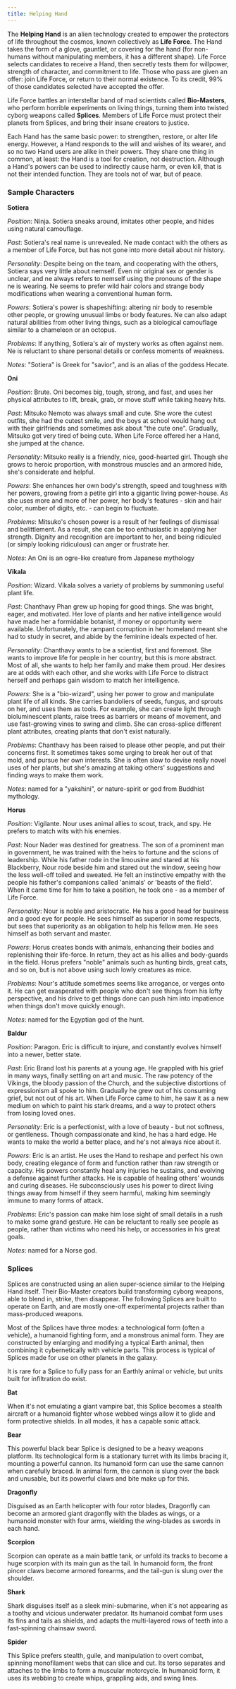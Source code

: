 ```yaml
---
title: Helping Hand
---
```


The **Helping Hand** is an alien technology created to empower the protectors
of life throughout the cosmos, known collectively as **Life Force**.
The Hand takes the form of a glove, gauntlet, or covering for the
hand (for non-humans without manipulating members, it has a different shape).
Life Force selects candidates to receive a Hand,
then secretly tests them for willpower, strength of character,
and commitment to life.
Those who pass are given an offer:
join Life Force, or return to their normal existence.
To its credit, 99% of those candidates selected have accepted the offer.

Life Force battles an interstellar band of mad scientists
called **Bio-Masters**, who perform horrible experiments on living things,
turning them into twisted cyborg weapons called **Splices**.
Members of Life Force must protect their planets from Splices,
and bring their insane creators to justice.

Each Hand has the same basic power:
to strengthen, restore, or alter life energy.
However, a Hand responds to the will and wishes of its wearer,
and so no two Hand users are alike in their powers.
They share one thing in common, at least:
the Hand is a tool for creation, not destruction.
Although a Hand's powers can be used to indirectly cause harm, or even kill,
that is not their intended function. They are tools not of war,
but of peace.

### Sample Characters

**Sotiera**

_Position_: Ninja. Sotiera sneaks around, imitates other people, and hides using natural camouflage.

_Past_: Sotiera's real name is unrevealed. Ne made contact with the others as a member of Life Force, but has not gone into more detail about nir history.

_Personality_: Despite being on the team, and cooperating with the others, Sotiera says very little about nemself. Even nir original sex or gender is unclear, and ne always refers to nemself using the pronouns of the shape ne is wearing. Ne seems to prefer wild hair colors and strange body modifications when wearing a conventional human form.

_Powers_: Sotiera's power is shapeshifting: altering nir body to resemble other people, or growing unusual limbs or body features. Ne can also adapt natural abilities from other living things, such as a biological camouflage similar to a chameleon or an octopus.

_Problems_: If anything, Sotiera's air of mystery works as often against nem. Ne is reluctant to share personal details or confess moments of weakness.

_Notes_: "Sotiera" is Greek for "savior", and is an alias of the goddess Hecate.

**Oni**

_Position_: Brute. Oni becomes big, tough, strong, and fast, and uses her physical attributes to lift, break, grab, or move stuff while taking heavy hits.

_Past_: Mitsuko Nemoto was always small and cute. She wore the cutest outfits, she had the cutest smile, and the boys at school would hang out with their girlfriends and sometimes ask about "the cute one". Gradually, Mitsuko got very tired of being cute. When Life Force offered her a Hand, she jumped at the chance.

_Personality_: Mitsuko really is a friendly, nice, good-hearted girl. Though she grows to heroic proportion, with monstrous muscles and an armored hide, she's considerate and helpful.

_Powers_: She enhances her own body's strength, speed and toughness with her powers, growing from a petite girl into a gigantic living power-house. As she uses more and more of her power, her body's features - skin and hair color, number of digits, etc. - can begin to fluctuate.

_Problems_: Mitsuko's chosen power is a result of her feelings of dismissal and belittlement. As a result, she can be too enthusiastic in applying her strength. Dignity and recognition are important to her, and being ridiculed (or simply looking ridiculous) can anger or frustrate her.

_Notes_: An Oni is an ogre-like creature from Japanese mythology

**Vikala**

_Position_: Wizard. Vikala solves a variety of problems by summoning useful plant life.

_Past_: Chanthavy Phan grew up hoping for good things. She was bright, eager, and motivated. Her love of plants and her native intelligence would have made her a formidable botanist, if money or opportunity were available. Unfortunately, the rampant corruption in her homeland meant she had to study in secret, and abide by the feminine ideals expected of her.

_Personality_: Chanthavy wants to be a scientist, first and foremost. She wants to improve life for people in her country, but this is more abstract. Most of all, she wants to help her family and make them proud. Her desires are at odds with each other, and she works with Life Force to distract herself and perhaps gain wisdom to match her intelligence.

_Powers_: She is a "bio-wizard", using her power to grow and manipulate plant life of all kinds. She carries bandoliers of seeds, fungus, and sprouts on her, and uses them as tools. For example, she can create light through bioluminescent plants, raise trees as barriers or means of movement, and use fast-growing vines to swing and climb. She can cross-splice different plant attributes, creating plants that don't exist naturally.

_Problems_: Chanthavy has been raised to please other people, and put their concerns first. It sometimes takes some urging to break her out of that mold, and pursue her own interests. She is often slow to devise really novel uses of her plants, but she's amazing at taking others' suggestions and finding ways to make them work.

_Notes_: named for a "yakshini", or nature-spirit or god from Buddhist mythology.

**Horus**

_Position_: Vigilante. Nour uses animal allies to scout, track, and spy. He prefers to match wits with his enemies.

_Past_: Nour Nader was destined for greatness. The son of a prominent man in government, he was trained with the heirs to fortune and the scions of leadership. While his father rode in the limousine and stared at his Blackberry, Nour rode beside him and stared out the window, seeing how the less well-off toiled and sweated. He felt an instinctive empathy with the people his father's companions called 'animals' or 'beasts of the field'. When it came time for him to take a position, he took one - as a member of Life Force.

_Personality_: Nour is noble and aristocratic. He has a good head for business and a good eye for people. He sees himself as superior in some respects, but sees that superiority as an obligation to help his fellow men. He sees himself as both servant and master.

_Powers_: Horus creates bonds with animals, enhancing their bodies and replenishing their life-force. In return, they act as his allies and body-guards in the field. Horus prefers "noble" animals such as hunting birds, great cats, and so on, but is not above using such lowly creatures as mice.

_Problems_: Nour's attitude sometimes seems like arrogance, or verges onto it. He can get exasperated with people who don't see things from his lofty perspective, and his drive to get things done can push him into impatience when things don't move quickly enough.

_Notes_: named for the Egyptian god of the hunt.

**Baldur**

_Position_: Paragon. Eric is difficult to injure, and constantly evolves himself into a newer, better state.

_Past_: Eric Brand lost his parents at a young age. He grappled with his grief in many ways, finally settling on art and music. The raw potency of the Vikings, the bloody passion of the Church, and the subjective distortions of expressionism all spoke to him. Gradually he grew out of his consuming grief, but not out of his art. When Life Force came to him, he saw it as a new medium on which to paint his stark dreams, and a way to protect others from losing loved ones.

_Personality_: Eric is a perfectionist, with a love of beauty - but not softness, or gentleness. Though compassionate and kind, he has a hard edge. He wants to make the world a better place, and he's not always nice about it.

_Powers_: Eric is an artist. He uses the Hand to reshape and perfect his own body, creating elegance of form and function rather than raw strength or capacity. His powers constantly heal any injuries he sustains, and evolving a defense against further attacks. He is capable of healing others' wounds and curing diseases. He subconsciously uses his power to direct living things away from himself if they seem harmful, making him seemingly immune to many forms of attack.

_Problems_: Eric's passion can make him lose sight of small details in a rush to make some grand gesture. He can be reluctant to really see people as people, rather than victims who need his help, or accessories in his great goals.

_Notes_: named for a Norse god.

### Splices

Splices are constructed using an alien super-science
similar to the Helping Hand itself.
Their Bio-Master creators build transforming cyborg weapons,
able to blend in, strike, then disappear.
The following Splices are built to operate on Earth,
and are mostly one-off experimental projects rather than mass-produced weapons.

Most of the Splices have three modes:
a technological form (often a vehicle), a humanoid fighting form,
and a monstrous animal form.
They are constructed by enlarging and modifying a typical Earth animal,
then combining it cybernetically with vehicle parts.
This process is typical of Splices made for use on other planets in the galaxy.

It is rare for a Splice to fully pass for an Earthly animal or vehicle,
but units built for infiltration do exist.

**Bat**

When it's not emulating a giant vampire bat, this Splice becomes a stealth aircraft or a humanoid fighter whose webbed wings allow it to glide and form protective shields. In all modes, it has a capable sonic attack.

**Bear**

This powerful black bear Splice is designed to be a heavy weapons platform. Its technological form is a stationary turret with its limbs bracing it, mounting a powerful cannon. Its humanoid form can use the same cannon when carefully braced. In animal form, the cannon is slung over the back and unusable, but its powerful claws and bite make up for this.

**Dragonfly**

Disguised as an Earth helicopter with four rotor blades, Dragonfly can become an armored giant dragonfly with the blades as wings, or a humanoid monster with four arms, wielding the wing-blades as swords in each hand.

**Scorpion**

Scorpion can operate as a main battle tank, or unfold its tracks to become a huge scorpion with its main gun as the tail. In humanoid form, the front pincer claws become armored forearms, and the tail-gun is slung over the shoulder.

**Shark**

Shark disguises itself as a sleek mini-submarine, when it's not appearing as a toothy and vicious underwater predator. Its humanoid combat form uses its fins and tails as shields, and adapts the multi-layered rows of teeth into a fast-spinning chainsaw sword.

**Spider**

This Splice prefers stealth, guile, and manipulation to overt combat, spinning monofilament webs that can slice and cut. Its torso separates and attaches to the limbs to form a muscular motorcycle. In humanoid form, it uses its webbing to create whips, grappling aids, and swing lines.
